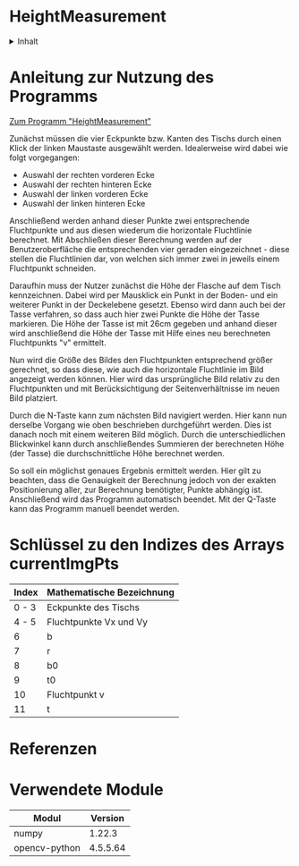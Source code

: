# HeightMeasurement

<!-- TABLE OF CONTENTS -->
<details>
  <summary>Inhalt</summary>
  <ol>
    <li>
      <a href="#anleitung-zur-nutzung-des-programms">Anleitung zur Nutzung des Programms</a>
    </li>
    <li>
        <a href="#schlüssel-zu-den-indizes-des-arrays-currentimgpts">Schlüssel zu den Indizes des Arrays currentImgPts</a></li>
    <li><a href="#verwendete-module">Verwendete Module</a></li>
  </ol>
</details>

# Anleitung zur Nutzung des Programms 
[Zum Programm "HeightMeasurement"](HeightMeasurement.py)

Zunächst müssen die vier Eckpunkte bzw. Kanten des Tischs durch einen Klick der linken Maustaste ausgewählt werden. Idealerweise wird dabei wie folgt vorgegangen: 
-	Auswahl der rechten vorderen Ecke
-	Auswahl der rechten hinteren Ecke
-	Auswahl der linken vorderen Ecke
-	Auswahl der linken hinteren Ecke

Anschließend werden anhand dieser Punkte zwei entsprechende Fluchtpunkte und aus diesen wiederum die horizontale Fluchtlinie berechnet. Mit Abschließen dieser Berechnung werden auf der Benutzeroberfläche die entsprechenden vier geraden eingezeichnet - diese stellen die Fluchtlinien dar, von welchen sich immer zwei in jeweils einem Fluchtpunkt schneiden.

Daraufhin muss der Nutzer zunächst die Höhe der Flasche auf dem Tisch kennzeichnen. Dabei wird per Mausklick ein Punkt in der Boden- und ein weiterer Punkt in der Deckelebene gesetzt. Ebenso wird dann auch bei der Tasse verfahren, so dass auch hier zwei Punkte die Höhe der Tasse markieren.
Die Höhe der Tasse ist mit 26cm gegeben und anhand dieser wird anschließend die Höhe der Tasse mit Hilfe eines neu berechneten Fluchtpunkts "v" ermittelt.

Nun wird die Größe des Bildes den Fluchtpunkten entsprechend größer gerechnet, so dass diese, wie auch die horizontale Fluchtlinie im Bild angezeigt werden können. Hier wird das ursprüngliche Bild relativ zu den Fluchtpunkten und mit Berücksichtigung der Seitenverhältnisse im neuen Bild platziert.


Durch die N-Taste kann zum nächsten Bild navigiert werden. Hier kann nun derselbe Vorgang wie oben beschrieben durchgeführt werden. Dies ist danach noch mit einem weiteren Bild möglich. Durch die unterschiedlichen Blickwinkel kann durch anschließendes Summieren der berechneten Höhe (der Tasse) die durchschnittliche Höhe berechnet werden. 

So soll ein möglichst genaues Ergebnis ermittelt werden. Hier gilt zu beachten, dass die Genauigkeit der Berechnung jedoch von der exakten Positionierung aller, zur Berechnung benötigter, Punkte abhängig ist. Anschließend wird das Programm automatisch beendet.
Mit der Q-Taste kann das Programm manuell beendet werden.


# Schlüssel zu den Indizes des Arrays currentImgPts
|Index  |Mathematische Bezeichnung  |
|-------|---------------------------|
|0 - 3  |Eckpunkte des Tischs       |
|4 - 5  |Fluchtpunkte Vx und Vy     |
|6      |b                          |
|7      |r                          |
|8      |b0                         |
|9      |t0                         |
|10     |Fluchtpunkt v              |
|11     |t                          |




# Referenzen


# Verwendete Module
|Modul          |Version    |
|---------------|-----------|
|numpy          |1.22.3     |
|opencv-python  |4.5.5.64   |
